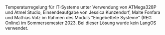 Temperaturregelung für IT-Systeme unter Verwendung von ATMega328P und Atmel Studio,
Einsendeaufgabe von Jessica Kunzendorf, Malte Fonfara und Mathias Volz im Rahmen des Moduls "Eingebettete Systeme" (REG Online) im Sommersemester 2023.
Bei dieser Lösung wurde kein LangOS verwendet.
 
